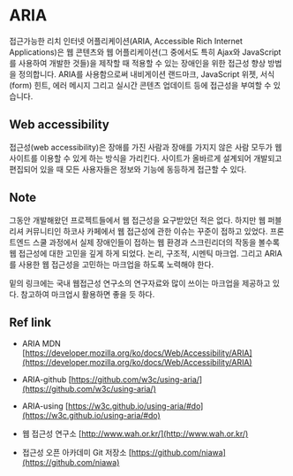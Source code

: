 # ARIA

접근가능한 리치 인터넷 어플리케이션(ARIA, Accessible Rich Internet Applications)은 웹 콘텐츠와 웹 어플리케이션(그 중에서도 특히 Ajax와 JavaScript를 사용하여 개발한 것들)을 제작할 때 적용할 수 있는 장애인을 위한 접근성 향상 방법을 정의합니다. ARIA를 사용함으로써 내비게이션 랜드마크, JavaScript 위젯, 서식(form) 힌트, 에러 메시지 그리고 실시간 콘텐츠 업데이트 등에 접근성을 부여할 수 있습니다.

## Web accessibility

접근성(web accessibility)은 장애를 가진 사람과 장애를 가지지 않은 사람 모두가 웹사이트를 이용할 수 있게 하는 방식을 가리킨다. 사이트가 올바르게 설계되어 개발되고 편집되어 있을 때 모든 사용자들은 정보와 기능에 동등하게 접근할 수 있다.

## Note

그동안 개발해왔던 프로젝트들에서 웹 접근성을 요구받았던 적은 없다. 하지만 웹 퍼블리셔 커뮤니티인 하코사 카페에서 웹 접근성에 관한 이슈는 꾸준이 접하고 있었다. 프론트엔드 스쿨 과정에서 실제 장애인들이 접하는 웹 환경과 스크린리더의 작동을 볼수록 웹 접근성에 대한 고민을 깊게 하게 되었다. 논리, 구조적, 시멘틱 마크업. 그리고 ARIA를 사용한 웹 접근성을 고민하는 마크업을 하도록 노력해야 한다.

밑의 링크에는 국내 웹접근성 연구소의 연구자료와 많이 쓰이는 마크업을 제공하고 있다. 참고하여 마크업시 활용하면 좋을 듯 하다.

## Ref link

- ARIA MDN [https://developer.mozilla.org/ko/docs/Web/Accessibility/ARIA](https://developer.mozilla.org/ko/docs/Web/Accessibility/ARIA)

- ARIA-github
[https://github.com/w3c/using-aria/](https://github.com/w3c/using-aria/)
- ARIA-using [https://w3c.github.io/using-aria/#do](https://w3c.github.io/using-aria/#do)

- 웹 접근성 연구소 [http://www.wah.or.kr/](http://www.wah.or.kr/)
- 접근성 오픈 아카데미 Git 저장소 [https://github.com/niawa](https://github.com/niawa)